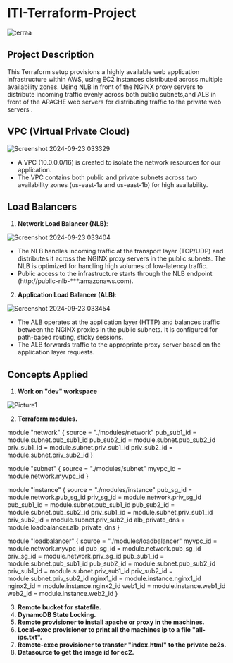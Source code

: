 # ITI-Terraform-Project

![terraa](https://github.com/user-attachments/assets/44494013-6ff5-4b6a-8ae2-db496c296ffc)


## Project Description

This Terraform setup provisions a highly available web application infrastructure within AWS, using EC2 instances distributed across multiple availability zones. Using NLB in front of the NGINX proxy servers to distribute incoming traffic evenly across both public subnets,and ALB in front of the APACHE web servers for distributing traffic to the private web servers . 


## VPC (Virtual Private Cloud)

![Screenshot 2024-09-23 033329](https://github.com/user-attachments/assets/022a3aff-dc16-4af8-b574-88a3e01d3e7c)

  - A VPC (10.0.0.0/16) is created to isolate the network resources for our application.
  - The VPC contains both public and private subnets across two availability zones (us-east-1a and us-east-1b) for high availability.


## Load Balancers

1. **Network Load Balancer (NLB)**:
   
![Screenshot 2024-09-23 033404](https://github.com/user-attachments/assets/cb1f414a-a12b-45dc-a76d-c973ebd9e4a9)

  - The NLB handles incoming traffic at the transport layer (TCP/UDP) and distributes it across the NGINX proxy servers in the public subnets. The NLB is optimized for handling high volumes of low-latency traffic.
  - Public access to the infrastructure starts through the NLB endpoint (http://public-nlb-***.amazonaws.com).


2. **Application Load Balancer (ALB)**:

![Screenshot 2024-09-23 033454](https://github.com/user-attachments/assets/8798e6cb-fc86-4921-b97a-c4bce7499fc8)

  - The ALB operates at the application layer (HTTP) and balances traffic between the NGINX proxies in the public subnets. It is configured for path-based routing, sticky sessions.
  - The ALB forwards traffic to the appropriate proxy server based on the application layer requests.


## Concepts Applied

1. **Work on "dev" workspace**

![Picture1](https://github.com/user-attachments/assets/36082f28-7b90-42c0-a70c-9684e462b04c)

2. **Terraform modules.**

module "network" {
  source       = "./modules/network"
  pub_sub1_id  = module.subnet.pub_sub1_id
  pub_sub2_id  = module.subnet.pub_sub2_id
  priv_sub1_id = module.subnet.priv_sub1_id
  priv_sub2_id = module.subnet.priv_sub2_id
}

module "subnet" {
  source   = "./modules/subnet"
  myvpc_id = module.network.myvpc_id
}

module "instance" {
  source          = "./modules/instance"
  pub_sg_id       = module.network.pub_sg_id
  priv_sg_id      = module.network.priv_sg_id
  pub_sub1_id     = module.subnet.pub_sub1_id
  pub_sub2_id     = module.subnet.pub_sub2_id
  priv_sub1_id    = module.subnet.priv_sub1_id
  priv_sub2_id    = module.subnet.priv_sub2_id
  alb_private_dns = module.loadbalancer.alb_private_dns
}


module "loadbalancer" {
  source       = "./modules/loadbalancer"
  myvpc_id     = module.network.myvpc_id
  pub_sg_id    = module.network.pub_sg_id
  priv_sg_id   = module.network.priv_sg_id
  pub_sub1_id  = module.subnet.pub_sub1_id
  pub_sub2_id  = module.subnet.pub_sub2_id
  priv_sub1_id = module.subnet.priv_sub1_id
  priv_sub2_id = module.subnet.priv_sub2_id
  nginx1_id    = module.instance.nginx1_id
  nginx2_id    = module.instance.nginx2_id
  web1_id      = module.instance.web1_id
  web2_id      = module.instance.web2_id
}

3. **Remote bucket for statefile.**
4. **DynamoDB State Locking.**
5. **Remote provisioner to install apache or proxy in the machines.**
6. **Local-exec provisioner to print all the machines ip to a file "all-ips.txt".**
7. **Remote-exec provisioner to transfer "index.html" to the private ec2s.**
8. **Datasource to get the image id for ec2.**
